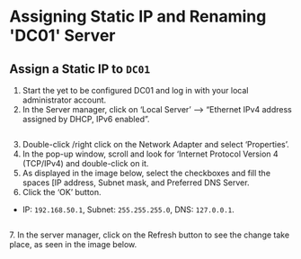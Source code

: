 # **Assigning Static IP and Renaming 'DC01' Server**
## **Assign a **Static IP** to `DC01`**  
1. Start the yet to be configured DC01 and log in with your local administrator account.
2. In the Server manager, click on ‘Local Server’ --> “Ethernet IPv4 address assigned by DHCP, IPv6 enabled”.  
<p align="center">
  <img src="https://github.com/user-attachments/assets/0422d893-a225-4fc8-898f-df44e6482acf" alt="">
</p>  
  
3. Double-click /right click on the Network Adapter and select ‘Properties’.  
4.	In the pop-up window, scroll and look for ‘Internet Protocol Version 4 (TCP/IPv4) and double-click on it.  
5.	As displayed in the image below, select the checkboxes and fill the spaces [IP address, Subnet mask, and Preferred DNS Server.  
6.	Click the ‘OK’ button.  
  - IP: `192.168.50.1`, Subnet: `255.255.255.0`, DNS: `127.0.0.1`.
<p align="center">
  <img src="https://github.com/user-attachments/assets/77e05696-682d-4634-a2ad-1c9580760cd3" alt="">
</p>  
7.	In the server manager, click on the Refresh button to see the change take place, 
as seen in the image below.  
<p align="center">
  <img src="https://github.com/user-attachments/assets/63b7ba3f-8409-42d1-bdb4-4007dcafdcf3" alt="">
</p>

     
